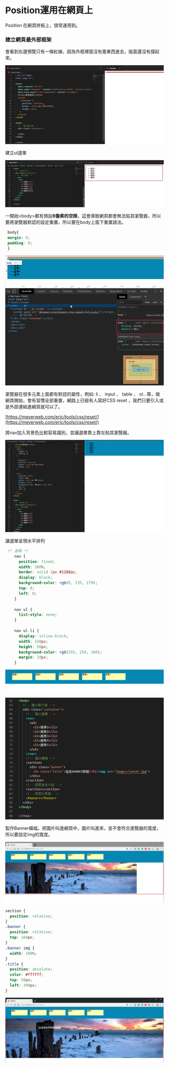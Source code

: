 # Position運用在網頁上

Position 在網頁拼板上，很常運用到。

### 建立網頁最外部框架

會看到右邊預覽只有一條紅線，因為外框裡面沒有塞東西進去，版面還沒有撐起來。

![](.gitbook/assets/image%20%288%29.png)

建立ul選單

![](.gitbook/assets/image%20%284%29.png)

一開始&lt;body&gt;都有預設**8像素的空隙**，這會導致網頁都會無法貼其瀏覽器，所以要將瀏覽器默認的設定重置，所以要在body上面下重置語法。

```css
 body{ 
 margin: 0; 
 padding: 0; 
 }
```

![](.gitbook/assets/image.png)

瀏覽器在很多元素上面都有默認的屬性，例如: li 、 input 、 table 、 ol...等，做網頁開始，會有習慣全部重置，網路上已經有人寫好CSS reset ，我們只要引入或是外部連結進網頁就可以了。

[https://meyerweb.com/eric/tools/css/reset/](https://meyerweb.com/eric/tools/css/reset/)

將nav加入背景色比較容易識別，並讓選單靠上靠左貼其瀏覽器。

![](.gitbook/assets/image%20%2839%29.png)

讓選單呈現水平排列

```css
 /* 選單 */
    nav {
      position: fixed;
      width: 100%;
      border: solid 2px #1288ac;
      display: block;
      background-color: rgb(6, 135, 179);
      top: 0;
      left: 0;
    }

    nav ul {
      list-style: none;
    }

    nav ul li {
      display: inline-block;
      width: 150px;
      height: 50px;
      background-color: rgb(255, 254, 180);
      margin: 10px;
    }
```

![](.gitbook/assets/image%20%2846%29.png)

![](.gitbook/assets/image%20%283%29.png)

製作Banner橫幅，把圖片叫進網頁中，圖片叫進來，並不會符合瀏覽器的寬度，所以要設定img的寬度。

![](.gitbook/assets/image%20%2822%29.png)

```css
section {
  position: relative;
}
.banner {
  position: relative;
  top: 104px;
}
.banner img {
  width: 100%;
}
.title {
  position: absolute;
  color: #ffffff;
  top: 50px;
  left: 300px;
}
```

![](.gitbook/assets/image%20%2841%29.png)

